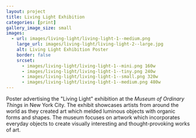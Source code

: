 ```yaml
---
layout: project
title: Living Light Exhibition
categories: [print]
gallery_image_size: small
images:
  - url: images/living-light/living-light-1--medium.png
    large_url: images/living-light/living-light-2--large.jpg
    alt: Living Light Exhibition Poster
    border: false
    srcset:
      - images/living-light/living-light-1--mini.png 160w
      - images/living-light/living-light-1--tiny.png 240w
      - images/living-light/living-light-1--small.png 320w
      - images/living-light/living-light-1--medium.png 480w
---
```


Poster advertising the "Living Light" exhibition at the _Museum of Ordinary Things_ in New York City. The exhibit showcases artists from around the world as they created art which melded luminous objects with organic forms and shapes. The museum focuses on artwork which incorporates everyday objects to create visually interesting and thought-provoking works of art.

